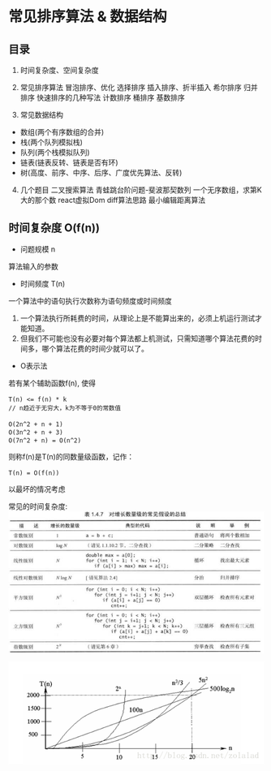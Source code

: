 # 常见排序算法 & 数据结构
## 目录

1. 时间复杂度、空间复杂度
2. 常见排序算法
  冒泡排序、优化
  选择排序
  插入排序、折半插入
  希尔排序
  归并排序
  快速排序的几种写法
  计数排序
  桶排序
  基数排序

3. 常见数据结构
- 数组(两个有序数组的合并)
- 栈(两个队列模拟栈)
- 队列(两个栈模拟队列)
- 链表(链表反转、链表是否有环)
- 树(高度、前序、中序、后序、广度优先算法、反转)

4. 几个题目
二叉搜索算法
青蛙跳台阶问题-斐波那契数列
一个无序数组，求第K大的那个数
react虚拟Dom diff算法思路
最小编辑距离算法


## 时间复杂度 O(f(n))
* 问题规模 n

算法输入的参数

* 时间频度 T(n)

一个算法中的语句执行次数称为语句频度或时间频度

1. 一个算法执行所耗费的时间，从理论上是不能算出来的，必须上机运行测试才能知道。
2. 但我们不可能也没有必要对每个算法都上机测试，只需知道哪个算法花费的时间多，哪个算法花费的时间少就可以了。


* O表示法

若有某个辅助函数f(n), 使得

```
T(n) <= f(n) * k
// n趋近于无穷大，k为不等于0的常数值

O(2n^2 + n + 1)
O(3n^2 + n + 3)
O(7n^2 + n) = O(n^2)
```

则称f(n)是T(n)的同数量级函数，记作：
```
T(n) = O(f(n))
```
以最坏的情况考虑

常见的时间复杂度:
![profile](assets/time-complexity.jpg)

![profile](assets/time-complexity2.png)
